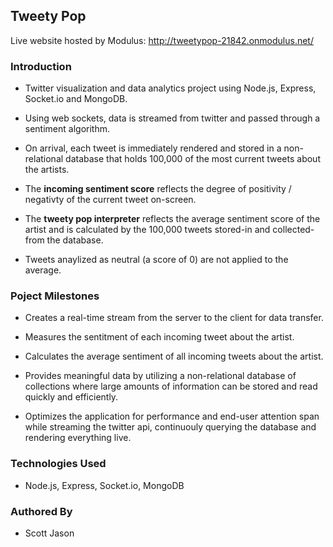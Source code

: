 ## Tweety Pop

Live website hosted by Modulus: http://tweetypop-21842.onmodulus.net/

### Introduction

- Twitter visualization and data analytics project using Node.js, Express, Socket.io and MongoDB.

- Using web sockets, data is streamed from twitter and passed through a sentiment algorithm.

- On arrival, each tweet is immediately rendered and stored in a non-relational database that holds 100,000 of the most current tweets about the artists.

- The **incoming sentiment score** reflects the degree of positivity / negativty of the current tweet on-screen.

- The **tweety pop interpreter** reflects the average sentiment score of the artist and is calculated by the 100,000 tweets stored-in and collected-from the database.

- Tweets anaylized as neutral (a score of 0) are not applied to the average.

### Poject Milestones

- Creates a real-time stream from the server to the client for data transfer.

- Measures the sentitment of each incoming tweet about the artist.

- Calculates the average sentiment of all incoming tweets about the artist.

- Provides meaningful data by utilizing a non-relational database of   collections where large amounts of information can be stored and read quickly and efficiently.

- Optimizes the application for performance and end-user attention span while streaming the twitter api, continuouly querying the database and rendering everything live.

### Technologies Used

- Node.js, Express, Socket.io, MongoDB

### Authored By
- Scott Jason
